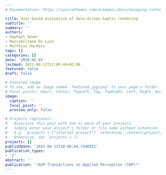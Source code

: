 ```yaml
---
# Documentation: https://sourcethemes.com/academic/docs/managing-content/

title: User-based evaluation of data-driven haptic rendering
subtitle: ''
summary: ''
authors:
- Raphael Höver
- Massimiliano Di Luca
- Matthias Harders
tags: []
categories: []
date: '2010-01-01'
lastmod: 2021-04-11T12:06:44+02:00
featured: false
draft: false

# Featured image
# To use, add an image named `featured.jpg/png` to your page's folder.
# Focal points: Smart, Center, TopLeft, Top, TopRight, Left, Right, BottomLeft, Bottom, BottomRight.
image:
  caption: ''
  focal_point: ''
  preview_only: false

# Projects (optional).
#   Associate this post with one or more of your projects.
#   Simply enter your project's folder or file name without extension.
#   E.g. `projects = ["internal-project"]` references `content/project/deep-learning/index.md`.
#   Otherwise, set `projects = []`.
projects: []
publishDate: '2021-04-11T10:06:44.734655Z'
publication_types:
- '2'
abstract: ''
publication: '*ACM Transactions on Applied Perception (TAP)*'
---
```

